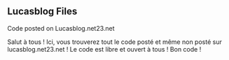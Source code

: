 ## Lucasblog Files
Code posted on Lucasblog.net23.net

Salut à tous ! Ici, vous trouverez tout le code posté et même non posté sur lucasblog.net23.net !
Le code est libre et ouvert à tous !
Bon code !
